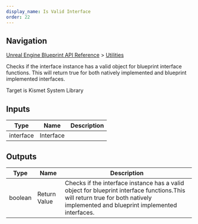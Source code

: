 ```yaml
---
display_name: Is Valid Interface
order: 22
---
```

## Navigation

[Unreal Engine Blueprint API Reference](https://dev.epicgames.com/documentation/en-us/unreal-engine/BlueprintAPI) > [Utilities](https://dev.epicgames.com/documentation/en-us/unreal-engine/BlueprintAPI/Utilities)

Checks if the interface instance has a valid object for blueprint interface functions.
This will return true for both natively implemented and blueprint implemented interfaces.

Target is Kismet System Library

## Inputs

| Type | Name | Description |
| --- | --- | --- |
| interface | Interface |  |

## Outputs

| Type | Name | Description |
| --- | --- | --- |
| boolean | Return Value | Checks if the interface instance has a valid object for blueprint interface functions.This will return true for both natively implemented and blueprint implemented interfaces. |
